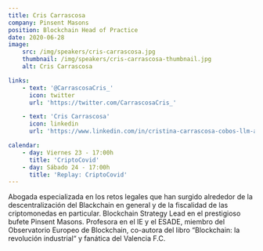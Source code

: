 ```yaml
---
title: Cris Carrascosa
company: Pinsent Masons
position: Blockchain Head of Practice
date: 2020-06-28
image:
    src: /img/speakers/cris-carrascosa.jpg
    thumbnail: /img/speakers/cris-carrascosa-thumbnail.jpg
    alt: Cris Carrascosa

links:
    - text: '@CarrascosaCris_'
      icon: twitter
      url: 'https://twitter.com/CarrascosaCris_'

    - text: 'Cris Carrascosa'
      icon: linkedin
      url: 'https://www.linkedin.com/in/cristina-carrascosa-cobos-llm-a3632863/'

calendar:    
    - day: Viernes 23 - 17:00h
      title: 'CriptoCovid'
    - day: Sábado 24 - 17:00h
      title: 'Replay: CriptoCovid'
---
```


Abogada especializada en los retos legales que han surgido alrededor de la descentralización del Blackchain en general y de la fiscalidad de las criptomonedas en particular. Blockchain Strategy Lead en el prestigioso bufete Pinsent Masons. Profesora en el IE y el ESADE, miembro del Observatorio Europeo de Blockchain, co-autora del libro “Blockchain: la revolución industrial“ y fanática del Valencia F.C.

